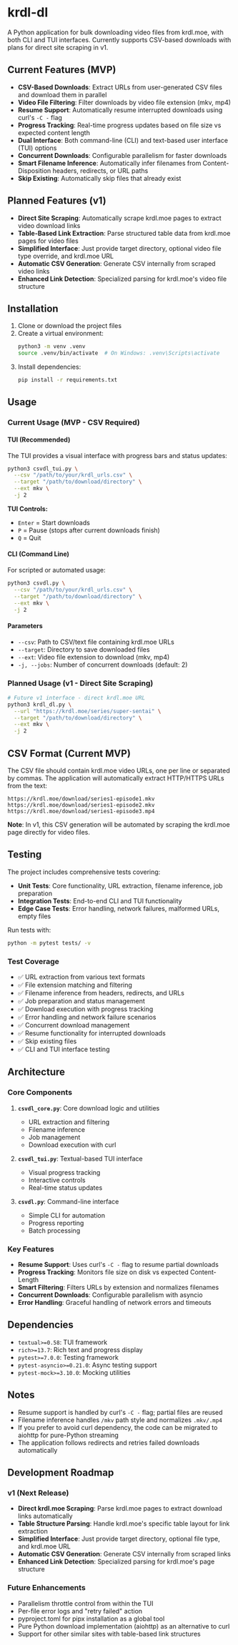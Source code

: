 # krdl-dl

A Python application for bulk downloading video files from krdl.moe, with both CLI and TUI interfaces. Currently supports CSV-based downloads with plans for direct site scraping in v1.

## Current Features (MVP)

- **CSV-Based Downloads**: Extract URLs from user-generated CSV files and download them in parallel
- **Video File Filtering**: Filter downloads by video file extension (mkv, mp4)
- **Resume Support**: Automatically resume interrupted downloads using curl's `-C -` flag
- **Progress Tracking**: Real-time progress updates based on file size vs expected content length
- **Dual Interface**: Both command-line (CLI) and text-based user interface (TUI) options
- **Concurrent Downloads**: Configurable parallelism for faster downloads
- **Smart Filename Inference**: Automatically infer filenames from Content-Disposition headers, redirects, or URL paths
- **Skip Existing**: Automatically skip files that already exist

## Planned Features (v1)

- **Direct Site Scraping**: Automatically scrape krdl.moe pages to extract video download links
- **Table-Based Link Extraction**: Parse structured table data from krdl.moe pages for video files
- **Simplified Interface**: Just provide target directory, optional video file type override, and krdl.moe URL
- **Automatic CSV Generation**: Generate CSV internally from scraped video links
- **Enhanced Link Detection**: Specialized parsing for krdl.moe's video file structure

## Installation

1. Clone or download the project files
2. Create a virtual environment:
   ```bash
   python3 -m venv .venv
   source .venv/bin/activate  # On Windows: .venv\Scripts\activate
   ```
3. Install dependencies:
   ```bash
   pip install -r requirements.txt
   ```

## Usage

### Current Usage (MVP - CSV Required)

#### TUI (Recommended)

The TUI provides a visual interface with progress bars and status updates:

```bash
python3 csvdl_tui.py \
  --csv "/path/to/your/krdl_urls.csv" \
  --target "/path/to/download/directory" \
  --ext mkv \
  -j 2
```

**TUI Controls:**
- `Enter` = Start downloads
- `P` = Pause (stops after current downloads finish)
- `Q` = Quit

#### CLI (Command Line)

For scripted or automated usage:

```bash
python3 csvdl.py \
  --csv "/path/to/your/krdl_urls.csv" \
  --target "/path/to/download/directory" \
  --ext mkv \
  -j 2
```

#### Parameters

- `--csv`: Path to CSV/text file containing krdl.moe URLs
- `--target`: Directory to save downloaded files
- `--ext`: Video file extension to download (mkv, mp4)
- `-j, --jobs`: Number of concurrent downloads (default: 2)

### Planned Usage (v1 - Direct Site Scraping)

```bash
# Future v1 interface - direct krdl.moe URL
python3 krdl_dl.py \
  --url "https://krdl.moe/series/super-sentai" \
  --target "/path/to/download/directory" \
  --ext mkv \
  -j 2
```

## CSV Format (Current MVP)

The CSV file should contain krdl.moe video URLs, one per line or separated by commas. The application will automatically extract HTTP/HTTPS URLs from the text:

```
https://krdl.moe/download/series1-episode1.mkv
https://krdl.moe/download/series1-episode2.mkv
https://krdl.moe/download/series1-episode3.mp4
```

**Note**: In v1, this CSV generation will be automated by scraping the krdl.moe page directly for video files.

## Testing

The project includes comprehensive tests covering:

- **Unit Tests**: Core functionality, URL extraction, filename inference, job preparation
- **Integration Tests**: End-to-end CLI and TUI functionality
- **Edge Case Tests**: Error handling, network failures, malformed URLs, empty files

Run tests with:
```bash
python -m pytest tests/ -v
```

### Test Coverage

- ✅ URL extraction from various text formats
- ✅ File extension matching and filtering
- ✅ Filename inference from headers, redirects, and URLs
- ✅ Job preparation and status management
- ✅ Download execution with progress tracking
- ✅ Error handling and network failure scenarios
- ✅ Concurrent download management
- ✅ Resume functionality for interrupted downloads
- ✅ Skip existing files
- ✅ CLI and TUI interface testing

## Architecture

### Core Components

1. **`csvdl_core.py`**: Core download logic and utilities
   - URL extraction and filtering
   - Filename inference
   - Job management
   - Download execution with curl

2. **`csvdl_tui.py`**: Textual-based TUI interface
   - Visual progress tracking
   - Interactive controls
   - Real-time status updates

3. **`csvdl.py`**: Command-line interface
   - Simple CLI for automation
   - Progress reporting
   - Batch processing

### Key Features

- **Resume Support**: Uses curl's `-C -` flag to resume partial downloads
- **Progress Tracking**: Monitors file size on disk vs expected Content-Length
- **Smart Filtering**: Filters URLs by extension and normalizes filenames
- **Concurrent Downloads**: Configurable parallelism with asyncio
- **Error Handling**: Graceful handling of network errors and timeouts

## Dependencies

- `textual>=0.58`: TUI framework
- `rich>=13.7`: Rich text and progress display
- `pytest>=7.0.0`: Testing framework
- `pytest-asyncio>=0.21.0`: Async testing support
- `pytest-mock>=3.10.0`: Mocking utilities

## Notes

- Resume support is handled by curl's `-C -` flag; partial files are reused
- Filename inference handles `/mkv` path style and normalizes `.mkv/.mp4`
- If you prefer to avoid curl dependency, the code can be migrated to aiohttp for pure-Python streaming
- The application follows redirects and retries failed downloads automatically

## Development Roadmap

### v1 (Next Release)
- **Direct krdl.moe Scraping**: Parse krdl.moe pages to extract download links automatically
- **Table Structure Parsing**: Handle krdl.moe's specific table layout for link extraction
- **Simplified Interface**: Just provide target directory, optional file type, and krdl.moe URL
- **Automatic CSV Generation**: Generate CSV internally from scraped links
- **Enhanced Link Detection**: Specialized parsing for krdl.moe's page structure

### Future Enhancements
- Parallelism throttle control from within the TUI
- Per-file error logs and "retry failed" action
- pyproject.toml for pipx installation as a global tool
- Pure Python download implementation (aiohttp) as an alternative to curl
- Support for other similar sites with table-based link structures
